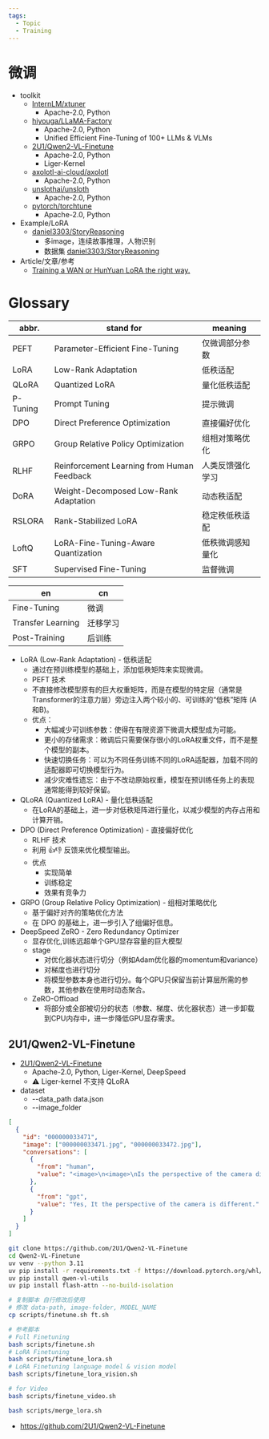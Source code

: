 ```yaml
---
tags:
  - Topic
  - Training
---
```


# 微调

- toolkit
  - [InternLM/xtuner](https://github.com/InternLM/xtuner)
    - Apache-2.0, Python
  - [hiyouga/LLaMA-Factory](https://github.com/hiyouga/LLaMA-Factory)
    - Apache-2.0, Python
    - Unified Efficient Fine-Tuning of 100+ LLMs & VLMs
  - [2U1/Qwen2-VL-Finetune](https://github.com/2U1/Qwen2-VL-Finetune)
    - Apache-2.0, Python
    - Liger-Kernel
  - [axolotl-ai-cloud/axolotl](https://github.com/axolotl-ai-cloud/axolotl)
    - Apache-2.0, Python
  - [unslothai/unsloth](https://github.com/unslothai/unsloth)
    - Apache-2.0, Python
  - [pytorch/torchtune](https://github.com/pytorch/torchtune)
    - Apache-2.0, Python
- Example/LoRA
  - [daniel3303/StoryReasoning](https://github.com/daniel3303/StoryReasoning)
    - 多image，连续故事推理，人物识别
    - 数据集 [daniel3303/StoryReasoning](https://huggingface.co/datasets/daniel3303/StoryReasoning)
- Article/文章/参考
  - [Training a WAN or HunYuan LoRA the right way.](https://civitai.com/articles/11942)

# Glossary

| abbr.    | stand for                                  | meaning          |
| -------- | ------------------------------------------ | ---------------- |
| PEFT     | Parameter-Efficient Fine-Tuning            | 仅微调部分参数   |
| LoRA     | Low-Rank Adaptation                        | 低秩适配         |
| QLoRA    | Quantized LoRA                             | 量化低秩适配     |
| P-Tuning | Prompt Tuning                              | 提示微调         |
| DPO      | Direct Preference Optimization             | 直接偏好优化     |
| GRPO     | Group Relative Policy Optimization         | 组相对策略优化   |
| RLHF     | Reinforcement Learning from Human Feedback | 人类反馈强化学习 |
| DoRA     | Weight-Decomposed Low-Rank Adaptation      | 动态秩适配       |
| RSLORA   | Rank-Stabilized LoRA                       | 稳定秩低秩适配   |
| LoftQ    | LoRA-Fine-Tuning-Aware Quantization        | 低秩微调感知量化 |
| SFT      | Supervised Fine-Tuning                     | 监督微调         |

| en                | cn       |
| ----------------- | -------- |
| Fine-Tuning       | 微调     |
| Transfer Learning | 迁移学习 |
| Post-Training     | 后训练   |

- LoRA (Low-Rank Adaptation) - 低秩适配
  - 通过在预训练模型的基础上，添加低秩矩阵来实现微调。
  - PEFT 技术
  - 不直接修改模型原有的巨大权重矩阵，而是在模型的特定层（通常是Transformer的注意力层）旁边注入两个较小的、可训练的“低秩”矩阵 (A和B)。
  - 优点：
    - 大幅减少可训练参数：使得在有限资源下微调大模型成为可能。
    - 更小的存储需求：微调后只需要保存很小的LoRA权重文件，而不是整个模型的副本。
    - 快速切换任务：可以为不同任务训练不同的LoRA适配器，加载不同的适配器即可切换模型行为。
    - 减少灾难性遗忘：由于不改动原始权重，模型在预训练任务上的表现通常能得到较好保留。
- QLoRA (Quantized LoRA) - 量化低秩适配
  - 在LoRA的基础上，进一步对低秩矩阵进行量化，以减少模型的内存占用和计算开销。
- DPO (Direct Preference Optimization) - 直接偏好优化
  - RLHF 技术
  - 利用 👍👎 反馈来优化模型输出。
  - 优点
    - 实现简单
    - 训练稳定
    - 效果有竞争力
- GRPO (Group Relative Policy Optimization) - 组相对策略优化
  - 基于偏好对齐的策略优化方法
  - 在 DPO 的基础上，进一步引入了组偏好信息。
- DeepSpeed ZeRO - Zero Redundancy Optimizer
  - 显存优化,训练远超单个GPU显存容量的巨大模型
  - stage
    - 对优化器状态进行切分（例如Adam优化器的momentum和variance）
    - 对梯度也进行切分
    - 将模型参数本身也进行切分。每个GPU只保留当前计算层所需的参数，其他参数在使用时动态聚合。
  - ZeRO-Offload
    - 将部分或全部被切分的状态（参数、梯度、优化器状态）进一步卸载到CPU内存中，进一步降低GPU显存需求。

## 2U1/Qwen2-VL-Finetune

- [2U1/Qwen2-VL-Finetune](https://github.com/2U1/Qwen2-VL-Finetune)
  - Apache-2.0, Python, Liger-Kernel, DeepSpeed
  - ⚠️ Liger-kernel 不支持 QLoRA
- dataset
  - --data_path data.json
  - --image_folder

```json
[
  {
    "id": "000000033471",
    "image": ["000000033471.jpg", "000000033472.jpg"],
    "conversations": [
      {
        "from": "human",
        "value": "<image>\n<image>\nIs the perspective of the camera differnt?"
      },
      {
        "from": "gpt",
        "value": "Yes, It the perspective of the camera is different."
      }
    ]
  }
]
```

```bash
git clone https://github.com/2U1/Qwen2-VL-Finetune
cd Qwen2-VL-Finetune
uv venv --python 3.11
uv pip install -r requirements.txt -f https://download.pytorch.org/whl/cu124
uv pip install qwen-vl-utils
uv pip install flash-attn --no-build-isolation

# 复制脚本 自行修改后使用
# 修改 data-path, image-folder, MODEL_NAME
cp scripts/finetune.sh ft.sh

# 参考脚本
# Full Finetuning
bash scripts/finetune.sh
# LoRA Finetuning
bash scripts/finetune_lora.sh
# LoRA Finetuning language model & vision model
bash scripts/finetune_lora_vision.sh

# for Video
bash scripts/finetune_video.sh

bash scripts/merge_lora.sh
```

- https://github.com/2U1/Qwen2-VL-Finetune

